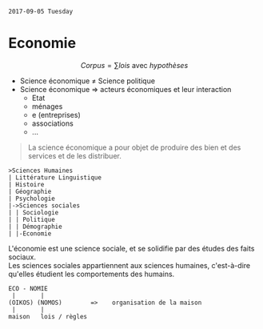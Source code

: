 `2017-09-05 Tuesday`
# Economie
$$Corpus = \sum lois \text{ avec } hypothèses$$

- Science économique ≠ Science politique
- Science économique => acteurs économiques et leur interaction
	- Etat
	- ménages
	- e (entreprises)
	- associations
	- ...

> La science économique a pour objet de produire des bien et des services et de les distribuer.

	>Sciences Humaines
	| Littérature Linguistique
	| Histoire 
	| Géographie 
	| Psychologie 
	|->Sciences sociales
	| | Sociologie
	| | Politique
	| | Démographie
	| |-Economie

L'économie est une science sociale, et se solidifie par des études des faits sociaux.  
Les sciences sociales appartiennent aux sciences humaines, c'est-à-dire qu'elles étudient les comportements des humains.

	ECO - NOMIE
	 |       |
	(OIKOS) (NOMOS)        =>    organisation de la maison
	 |       |
	maison   lois / règles
	